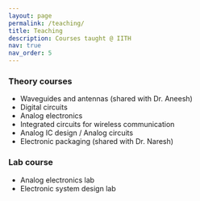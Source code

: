 ```yaml
---
layout: page
permalink: /teaching/
title: Teaching
description: Courses taught @ IITH
nav: true
nav_order: 5
---
```


### Theory courses

- Waveguides and antennas (shared with Dr. Aneesh)
- Digital circuits
- Analog electronics
- Integrated circuits for wireless communication
- Analog IC design / Analog circuits
- Electronic packaging (shared with Dr. Naresh)

### Lab course

- Analog electronics lab
- Electronic system design lab
